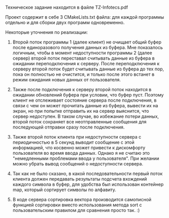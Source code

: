 Техническое задание находится в файле TZ-Infotecs.pdf

Проект содержит в себе 3 CMakeLists.txt файла: для каждой программы отдельно и для сборки двух программ одновременно.

Некоторые уточнения по реализации:

1. Второй поток программы 1 (далее клиент) не очищает общий буфер после единоразового получения данных из буфера. Мне показалось логичным, чтобы в момент недоступности программы 2 (далее сервер) второй поток переставал считывать данные из буфера в ожидании переподключения к серверу. После переподключения к серверу второй поток будет считывать данные из буфера до тех пор, пока он полностью не очистится, и только после этого встанет в режим ожидания новых данных от пользователя.

2. Также после подключения к серверу второй поток находится в ожидании обновлений буфера при условии, что буфер пуст. Поэтому клиент не отслеживает состояние сервера после подключения, в связи с чем он может прочитать данные из буфера, вывести их на экран, но при попытке отправить их на сервер выяснится, что сервер недоступен. В таком случае, во избежание потери данных, второй поток сохраняет все неотправленные сообщения для последующей отправки сразу после подключения.

3. Также второй поток клиента при недоступности сервера с периодичностью в 5 секунд выводит сообщение с этой информацией, что косвенно может привести к дискомфорту пользователя во время ввода данных. Однако я не считаю это "немедленными проблемами ввода у пользователя". При желании можно убрать вывод сообщений о недоступности сервера.

4. Так как не было сказано, в какой последовательности первый поток клиента должен передавать результаты подсчета вхождений каждого символа в буфер, для удобства был использован контейнер map, который сортирует символы по алфавиту.

5. В коде сервера сортировка вектора производится самописной функцией сортировки вместо использования метода sort с пользовательским правилом для сравнения просто так. :)
